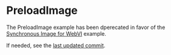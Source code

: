 # PreloadImage

The PreloadImage example has been dperecated in favor of the [Synchronous Image for WebVI](https://forums.ni.com/t5/Example-Code/Synchronous-Image-for-WebVI/ta-p/4198872) example.

If needed, see the [last updated commit](https://github.com/rajsite/webvi-experiments/tree/d261c1e47a75728e26fa55fc7683c17f88e8425e/PreloadImage).

